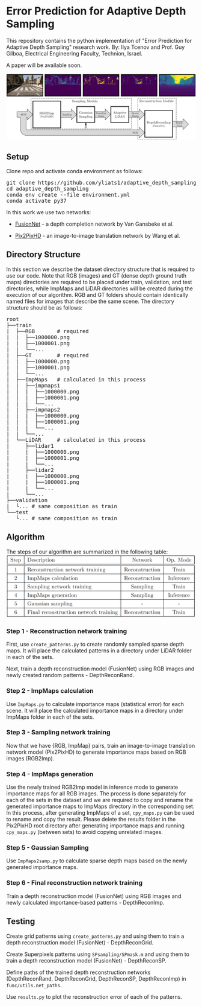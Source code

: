 # Error Prediction for Adaptive Depth Sampling
This repository contains the python implementation of "Error Prediction for Adaptive Depth Sampling" research work.
By: Ilya Tcenov and Prof. Guy Gilboa, Electrical Engineering Faculty, Technion, Israel.

A paper will be available soon.

![picture](git_imgs/method.png)

## Setup
Clone repo and activate conda environment as follows:
<pre>
git clone https://github.com/yliats1/adaptive_depth_sampling.git
cd adaptive_depth_sampling
conda env create --file environment.yml
conda activate py37
</pre>

In this work we use two networks:

* [FusionNet](https://github.com/wvangansbeke/Sparse-Depth-Completion) - a depth completion network by Van Gansbeke et al.

* [Pix2PixHD](https://github.com/NVIDIA/pix2pixHD) - an image-to-image translation network by Wang et al.


## Directory Structure
In this section we describe the dataset directory structure that is required to use our code. Note that RGB (images) and GT (dense depth ground truth maps) directories are required to be placed under train, validation, and test directories, while ImpMaps and LiDAR directories will be created during the execution of our algorithm. RGB and GT folders should contain identically named files for images that describe the same scene. The directory structure should be as follows:
<pre>
root
├──train
|  ├──RGB       # required
|  |  ├──1000000.png
|  |  ├──1000001.png
|  |  └──...
|  ├──GT        # required
|  |  ├──1000000.png
|  |  ├──1000001.png
|  |  └──...     
|  ├──ImpMaps   # calculated in this process
|  |  ├──impmaps1
|  |  |  ├──1000000.png
|  |  |  ├──1000001.png
|  |  |  └──...
|  |  ├──impmaps2
|  |  |  ├──1000000.png
|  |  |  ├──1000001.png
|  |  |  └──...
|  |  └──...
|  └──LiDAR     # calculated in this process
|     ├──lidar1
|     |  ├──1000000.png
|     |  ├──1000001.png
|     |  └──...
|     ├──lidar2
|     |  ├──1000000.png
|     |  ├──1000001.png
|     |  └──...
|     └──...
├──validation
|  └... # same composition as train
└──test
   └... # same composition as train
</pre>

## Algorithm
The steps of our algorithm are summarized in the following table:
![picture](git_imgs/steps.png)

### Step 1 - Reconstruction network training
First, use `create_patterns.py` to create randomly sampled sparse depth maps. It will place the calculated patterns in a directory under LiDAR folder in each of the sets.

Next, train a depth reconstruction model (FusionNet) using RGB images and newly created random patterns - DepthReconRand.

### Step 2 - ImpMaps calculation
Use `ImpMaps.py` to calculate importance maps (statistical error) for each scene. It will place the calculated importance maps in a directory under ImpMaps folder in each of the sets.

### Step 3 - Sampling network training
Now that we have {RGB, ImpMap} pairs, train an image-to-image translation network model (Pix2PixHD) to generate importance maps based on RGB images (RGB2Imp).

### Step 4 - ImpMaps generation
Use the newly trained RGB2Imp model in inference mode to generate importance maps for all RGB images. The process is done separately for each of the sets in the dataset and we are required to copy and rename the generated importance maps to ImpMaps directory in the corresponding set. In this process, after generating ImpMaps of a set, `cpy_maps.py` can be used to rename and copy the result. Please delete the results folder in the Pix2PixHD root directory after generating importance maps and running `cpy_maps.py` (between sets) to avoid copying unrelated images.

### Step 5 - Gaussian Sampling
Use `ImpMaps2samp.py` to calculate sparse depth maps based on the newly generated importance maps.

### Step 6 - Final reconstruction network training
Train a depth reconstruction model (FusionNet) using RGB images and newly calculated importance-based patterns - DepthReconImp.

## Testing
Create grid patterns using `create_patterns.py` and using them to train a depth reconstruction model (FusionNet) - DepthReconGrid.

Create Superpixels patterns using `SPsampling/SPmask.m` and using them to train a depth reconstruction model (FusionNet) - DepthReconSP.

Define paths of the trained depth reconstruction networks (DepthReconRand, DepthReconGrid, DepthReconSP, DepthReconImp) in `func/utils.net_paths`.

Use `results.py` to plot the reconstruction error of each of the patterns.
